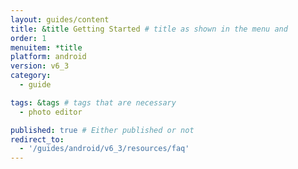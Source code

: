 ```yaml
---
layout: guides/content
title: &title Getting Started # title as shown in the menu and 
order: 1
menuitem: *title
platform: android
version: v6_3
category: 
  - guide

tags: &tags # tags that are necessary
  - photo editor 

published: true # Either published or not 
redirect_to:
  - '/guides/android/v6_3/resources/faq'
---
```

